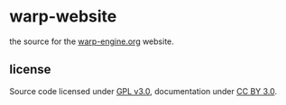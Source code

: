 warp-website
============

the source for the [warp-engine.org](http://www.warp-engine.org) website.


## license

Source code licensed under [GPL v3.0](http://www.gnu.org/copyleft/gpl.html), documentation under [CC BY 3.0](http://creativecommons.org/licenses/by/3.0/).
